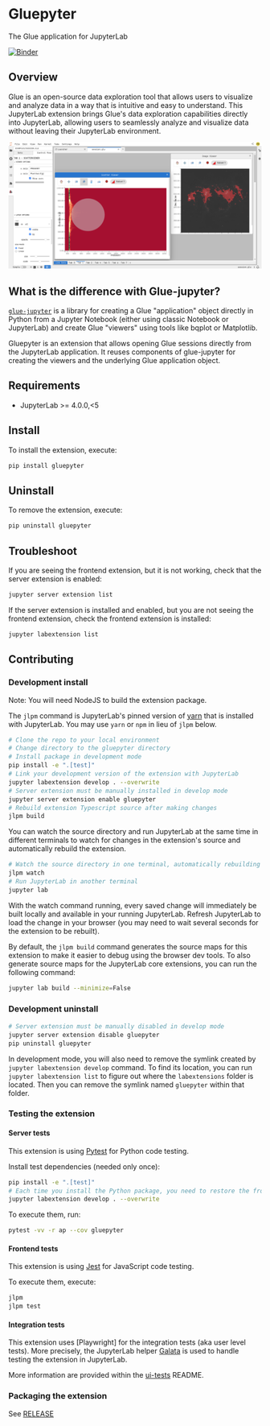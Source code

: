 # Gluepyter

The Glue application for JupyterLab

[![Binder](https://mybinder.org/badge_logo.svg)](https://mybinder.org/v2/gh/QuantStack/gluepyter/main?urlpath=lab)

## Overview

Glue is an open-source data exploration tool that allows users to visualize and analyze data in a way that is intuitive and easy to understand. This JupyterLab extension brings Glue's data exploration capabilities directly into JupyterLab, allowing users to seamlessly analyze and visualize data without leaving their JupyterLab environment.

![gluepyter](gluepyter.png)

## What is the difference with Glue-jupyter?

[`glue-jupyter`](https://github.com/glue-viz/glue-jupyter) is a library for creating a Glue "application" object directly in Python from a Jupyter Notebook (either using classic Notebook or JupyterLab) and create Glue "viewers" using tools like bqplot or Matplotlib.

Gluepyter is an extension that allows opening Glue sessions directly from the JupyterLab application. It reuses components of glue-jupyter for creating the viewers and the underlying Glue application object.

## Requirements

- JupyterLab >= 4.0.0,<5

## Install

To install the extension, execute:

```bash
pip install gluepyter
```

## Uninstall

To remove the extension, execute:

```bash
pip uninstall gluepyter
```

## Troubleshoot

If you are seeing the frontend extension, but it is not working, check
that the server extension is enabled:

```bash
jupyter server extension list
```

If the server extension is installed and enabled, but you are not seeing
the frontend extension, check the frontend extension is installed:

```bash
jupyter labextension list
```

## Contributing

### Development install

Note: You will need NodeJS to build the extension package.

The `jlpm` command is JupyterLab's pinned version of
[yarn](https://yarnpkg.com/) that is installed with JupyterLab. You may use
`yarn` or `npm` in lieu of `jlpm` below.

```bash
# Clone the repo to your local environment
# Change directory to the gluepyter directory
# Install package in development mode
pip install -e ".[test]"
# Link your development version of the extension with JupyterLab
jupyter labextension develop . --overwrite
# Server extension must be manually installed in develop mode
jupyter server extension enable gluepyter
# Rebuild extension Typescript source after making changes
jlpm build
```

You can watch the source directory and run JupyterLab at the same time in different terminals to watch for changes in the extension's source and automatically rebuild the extension.

```bash
# Watch the source directory in one terminal, automatically rebuilding when needed
jlpm watch
# Run JupyterLab in another terminal
jupyter lab
```

With the watch command running, every saved change will immediately be built locally and available in your running JupyterLab. Refresh JupyterLab to load the change in your browser (you may need to wait several seconds for the extension to be rebuilt).

By default, the `jlpm build` command generates the source maps for this extension to make it easier to debug using the browser dev tools. To also generate source maps for the JupyterLab core extensions, you can run the following command:

```bash
jupyter lab build --minimize=False
```

### Development uninstall

```bash
# Server extension must be manually disabled in develop mode
jupyter server extension disable gluepyter
pip uninstall gluepyter
```

In development mode, you will also need to remove the symlink created by `jupyter labextension develop`
command. To find its location, you can run `jupyter labextension list` to figure out where the `labextensions`
folder is located. Then you can remove the symlink named `gluepyter` within that folder.

### Testing the extension

#### Server tests

This extension is using [Pytest](https://docs.pytest.org/) for Python code testing.

Install test dependencies (needed only once):

```sh
pip install -e ".[test]"
# Each time you install the Python package, you need to restore the front-end extension link
jupyter labextension develop . --overwrite
```

To execute them, run:

```sh
pytest -vv -r ap --cov gluepyter
```

#### Frontend tests

This extension is using [Jest](https://jestjs.io/) for JavaScript code testing.

To execute them, execute:

```sh
jlpm
jlpm test
```

#### Integration tests

This extension uses [Playwright] for the integration tests (aka user level tests).
More precisely, the JupyterLab helper [Galata](https://github.com/jupyterlab/jupyterlab/tree/master/galata) is used to handle testing the extension in JupyterLab.

More information are provided within the [ui-tests](./ui-tests/README.md) README.

### Packaging the extension

See [RELEASE](RELEASE.md)
